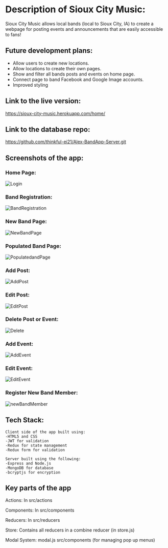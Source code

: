 # Description of Sioux City Music: 

Sioux City Music allows local bands (local to Sioux City, IA) to create a webpage for posting events and announcements that are easily accessible to fans!

## Future development plans:
- Allow users to create new locations.
- Allow locations to create their own pages.
- Show and filter all bands posts and events on home page.
- Connect page to band Facebook and Google Image accounts.
- Improved styling

## Link to the live version:

https://sioux-city-music.herokuapp.com/home/

## Link to the database repo:

https://github.com/thinkful-ei21/Alex-BandApp-Server.git

## Screenshots of the app:

### Home Page:
![Login](src/pics/HomePage.png)

### Band Registration:

![BandRegistration](src/pics/register_new_band.png)

### New Band Page:
![NewBandPage](src/pics/new_band_page.png)

### Populated Band Page:
![PopulatedandPage](src/pics/loaded_band_page.png)

### Add Post:
![AddPost](src/pics/add_post.png)

### Edit Post:
![EditPost](src/pics/edit_post.png)

### Delete Post or Event:
![Delete](src/pics/delete.png)

### Add Event:
![AddEvent](src/pics/add_event.png)

### Edit Event:
![EditEvent](src/pics/edit_event.png)

### Register New Band Member:
![newBandMember](src/pics/register_new_band_member.png)

## Tech Stack:

    Client side of the app built using: 
    -HTML5 and CSS
    -JWT for validation
    -Redux for state management
    -Redux form for validation

    Server built using the following:
    -Express and Node.js
    -MongoDB for database
    -bcryptjs for encryption

## Key parts of the app

Actions: In src/actions

Components: In src/components

Reducers: In src/reducers

Store: Contains all reducers in a combine reducer (in store.js)

Modal System: modal.js src/components (for managing pop up menus)
